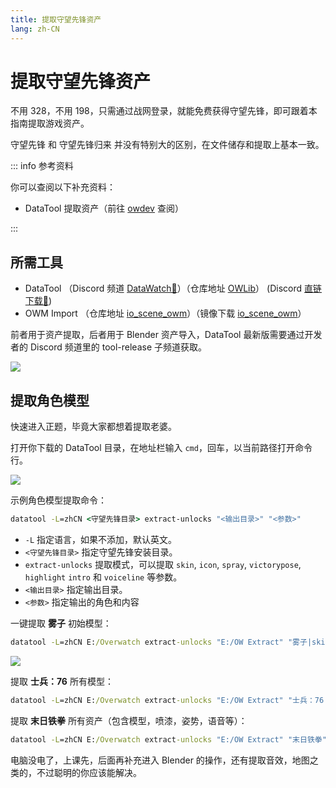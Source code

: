 ```yaml
---
title: 提取守望先锋资产
lang: zh-CN
---
```


# 提取守望先锋资产

不用 328，不用 198，只需通过战网登录，就能免费获得守望先锋，即可跟着本指南提取游戏资产。

守望先锋 和 守望先锋归来 并没有特别大的区别，在文件储存和提取上基本一致。

::: info 参考资料

你可以查阅以下补充资料：

 - DataTool 提取资产（前往 [owdev](https://owdev.wiki/Tutorial/Extracting_with_DataTool) 查阅）
 
:::

## 所需工具

- DataTool （Discord 频道 [DataWatch🧱](https://discord.gg/XM93ZdB)）（仓库地址 [OWLib](https://github.com/overtools/OWLib)） (Discord [直链下载🧱](https://cdn.discordapp.com/attachments/588240088513642526/1032355202818379856/toolchain-release.zip))
- OWM Import （仓库地址 [io_scene_owm](https://github.com/overtools/io_scene_owm)）（镜像下载 [io_scene_owm](https://download.fastgit.org/overtools/io_scene_owm/archive/refs/heads/main.zip)）

前者用于资产提取，后者用于 Blender 资产导入，DataTool 最新版需要通过开发者的 Discord 频道里的 tool-release 子频道获取。

![](https://pic1.imgdb.cn/item/6350d8b516f2c2beb1ca9e66.jpg)

## 提取角色模型

快速进入正题，毕竟大家都想着提取老婆。

打开你下载的 DataTool 目录，在地址栏输入 `cmd`，回车，以当前路径打开命令行。

![](https://pic1.imgdb.cn/item/6350db4716f2c2beb1d10714.jpg)

示例角色模型提取命令：

```cmd
datatool -L=zhCN <守望先锋目录> extract-unlocks "<输出目录>" "<参数>"
```
- `-L` 指定语言，如果不添加，默认英文。
- `<守望先锋目录>` 指定守望先锋安装目录。
- `extract-unlocks` 提取模式，可以提取 `skin`, `icon`, `spray`, `victorypose`, `highlight` `intro` 和 `voiceline` 等参数。
- `<输出目录>` 指定输出目录。
- `<参数>` 指定输出的角色和内容

一键提取 **雾子** 初始模型：

```cmd
datatool -L=zhCN E:/Overwatch extract-unlocks "E:/OW Extract" "雾子|skin=守望先锋归来"
```

![](https://pic1.imgdb.cn/item/6350de5f16f2c2beb1d839df.jpg)

提取 **士兵：76** 所有模型：

```cmd
datatool -L=zhCN E:/Overwatch extract-unlocks "E:/OW Extract" "士兵：76|skin=*"
```

提取 **末日铁拳** 所有资产（包含模型，喷漆，姿势，语音等）：

```cmd
datatool -L=zhCN E:/Overwatch extract-unlocks "E:/OW Extract" "末日铁拳"
```

电脑没电了，上课先，后面再补充进入 Blender 的操作，还有提取音效，地图之类的，不过聪明的你应该能解决。